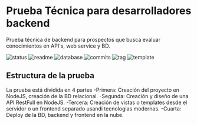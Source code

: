 # Prueba Técnica para desarrolladores backend
Prueba técnica de backend para prospectos que busca evaluar conocimientos en API's, web service y BD.

![status](https://img.shields.io/badge/status-running-green.svg?colorB=00C106) ![readme](https://img.shields.io/badge/readme-OK-green.svg?colorB=00C106) ![database](https://img.shields.io/badge/database-OK-green.svg?colorB=00C106) ![commits](https://img.shields.io/badge/commits-26-blue.svg) ![tag](https://img.shields.io/badge/tag-v0.3-orange.svg)
![template](https://img.shields.io/badge/template-twig-yellow.svg) 

## Estructura de la prueba
La prueba está dividida en 4 partes
-Primera: Creación del proyecto en NodeJS, creación de la BD relacional.
-Segunda: Creación y diseño de una API RestFull en NodeJS.
-Tercera: Creación de vistas o templates desde el servidor o un frontend separado usandi tecnologias modernas.
-Cuarta: Deploy de la BD, backend y frontend en la nube. 
